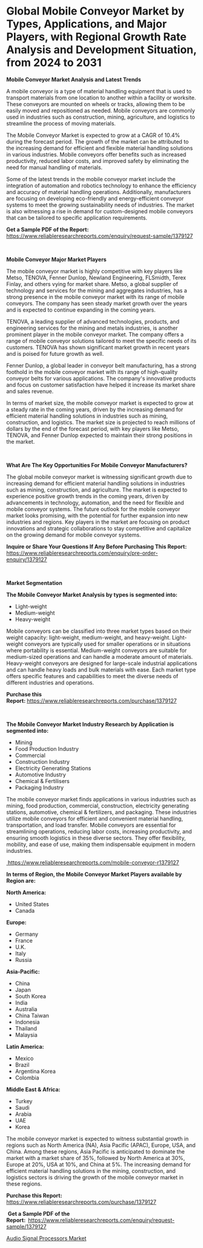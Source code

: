 <p><h1>Global Mobile Conveyor Market by Types, Applications, and Major Players, with Regional Growth Rate Analysis and Development Situation, from 2024 to 2031</h1></p><p><strong>Mobile Conveyor Market Analysis and Latest Trends</strong></p>
<p><p>A mobile conveyor is a type of material handling equipment that is used to transport materials from one location to another within a facility or worksite. These conveyors are mounted on wheels or tracks, allowing them to be easily moved and repositioned as needed. Mobile conveyors are commonly used in industries such as construction, mining, agriculture, and logistics to streamline the process of moving materials.</p><p>The Mobile Conveyor Market is expected to grow at a CAGR of 10.4% during the forecast period. The growth of the market can be attributed to the increasing demand for efficient and flexible material handling solutions in various industries. Mobile conveyors offer benefits such as increased productivity, reduced labor costs, and improved safety by eliminating the need for manual handling of materials.</p><p>Some of the latest trends in the mobile conveyor market include the integration of automation and robotics technology to enhance the efficiency and accuracy of material handling operations. Additionally, manufacturers are focusing on developing eco-friendly and energy-efficient conveyor systems to meet the growing sustainability needs of industries. The market is also witnessing a rise in demand for custom-designed mobile conveyors that can be tailored to specific application requirements.</p></p>
<p><strong>Get a Sample PDF of the Report:&nbsp;</strong> <a href="https://www.reliableresearchreports.com/enquiry/request-sample/1379127">https://www.reliableresearchreports.com/enquiry/request-sample/1379127</a></p>
<p>&nbsp;</p>
<p><strong>Mobile Conveyor Major Market Players</strong></p>
<p><p>The mobile conveyor market is highly competitive with key players like Metso, TENOVA, Fenner Dunlop, Newland Engineering, FLSmidth, Terex Finlay, and others vying for market share. Metso, a global supplier of technology and services for the mining and aggregates industries, has a strong presence in the mobile conveyor market with its range of mobile conveyors. The company has seen steady market growth over the years and is expected to continue expanding in the coming years.</p><p>TENOVA, a leading supplier of advanced technologies, products, and engineering services for the mining and metals industries, is another prominent player in the mobile conveyor market. The company offers a range of mobile conveyor solutions tailored to meet the specific needs of its customers. TENOVA has shown significant market growth in recent years and is poised for future growth as well.</p><p>Fenner Dunlop, a global leader in conveyor belt manufacturing, has a strong foothold in the mobile conveyor market with its range of high-quality conveyor belts for various applications. The company's innovative products and focus on customer satisfaction have helped it increase its market share and sales revenue.</p><p>In terms of market size, the mobile conveyor market is expected to grow at a steady rate in the coming years, driven by the increasing demand for efficient material handling solutions in industries such as mining, construction, and logistics. The market size is projected to reach millions of dollars by the end of the forecast period, with key players like Metso, TENOVA, and Fenner Dunlop expected to maintain their strong positions in the market.</p></p>
<p>&nbsp;</p>
<p><strong>What Are The Key Opportunities For Mobile Conveyor Manufacturers?</strong></p>
<p><p>The global mobile conveyor market is witnessing significant growth due to increasing demand for efficient material handling solutions in industries such as mining, construction, and agriculture. The market is expected to experience positive growth trends in the coming years, driven by advancements in technology, automation, and the need for flexible and mobile conveyor systems. The future outlook for the mobile conveyor market looks promising, with the potential for further expansion into new industries and regions. Key players in the market are focusing on product innovations and strategic collaborations to stay competitive and capitalize on the growing demand for mobile conveyor systems.</p></p>
<p><strong>Inquire or Share Your Questions If Any Before Purchasing This Report:</strong> <a href="https://www.reliableresearchreports.com/enquiry/pre-order-enquiry/1379127">https://www.reliableresearchreports.com/enquiry/pre-order-enquiry/1379127</a></p>
<p>&nbsp;</p>
<p><strong>Market Segmentation</strong></p>
<p><strong>The Mobile Conveyor Market Analysis by types is segmented into:</strong></p>
<p><ul><li>Light-weight</li><li>Medium-weight</li><li>Heavy-weight</li></ul></p>
<p><p>Mobile conveyors can be classified into three market types based on their weight capacity: light-weight, medium-weight, and heavy-weight. Light-weight conveyors are typically used for smaller operations or in situations where portability is essential. Medium-weight conveyors are suitable for medium-sized operations and can handle a moderate amount of materials. Heavy-weight conveyors are designed for large-scale industrial applications and can handle heavy loads and bulk materials with ease. Each market type offers specific features and capabilities to meet the diverse needs of different industries and operations.</p></p>
<p><strong>Purchase this Report:&nbsp;</strong><a href="https://www.reliableresearchreports.com/purchase/1379127">https://www.reliableresearchreports.com/purchase/1379127</a></p>
<p>&nbsp;</p>
<p><strong>The Mobile Conveyor Market Industry Research by Application is segmented into:</strong></p>
<p><ul><li>Mining</li><li>Food Production Industry</li><li>Commercial</li><li>Construction Industry</li><li>Electricity Generating Stations</li><li>Automotive Industry</li><li>Chemical & Fertilisers</li><li>Packaging Industry</li></ul></p>
<p><p>The mobile conveyor market finds applications in various industries such as mining, food production, commercial, construction, electricity generating stations, automotive, chemical & fertilizers, and packaging. These industries utilize mobile conveyors for efficient and convenient material handling, transportation, and load transfer. Mobile conveyors are essential for streamlining operations, reducing labor costs, increasing productivity, and ensuring smooth logistics in these diverse sectors. They offer flexibility, mobility, and ease of use, making them indispensable equipment in modern industries.</p></p>
<p><a href="https://www.reliableresearchreports.com/mobile-conveyor-r1379127">&nbsp;https://www.reliableresearchreports.com/mobile-conveyor-r1379127</a></p>
<p><strong>In terms of Region, the Mobile Conveyor Market Players available by Region are:</strong></p>
<p>
    <p> <strong> North America: </strong>
        <ul>
            <li>United States</li>
            <li>Canada</li>
        </ul>
        </p> 
    <p> <strong> Europe: </strong>
        <ul>
            <li>Germany</li>
            <li>France</li>
            <li>U.K.</li>
            <li>Italy</li>
            <li>Russia</li>
        </ul>
        </p> 
    <p> <strong> Asia-Pacific: </strong>
        <ul>
            <li>China</li>
            <li>Japan</li>
            <li>South Korea</li>
            <li>India</li>
            <li>Australia</li>
            <li>China Taiwan</li>
            <li>Indonesia</li>
            <li>Thailand</li>
            <li>Malaysia</li>
        </ul>
        </p> 
    <p> <strong> Latin America: </strong>
        <ul>
            <li>Mexico</li>
            <li>Brazil</li>
            <li>Argentina Korea</li>
            <li>Colombia</li>
        </ul>
        </p> 
    <p> <strong> Middle East & Africa: </strong>
        <ul>
            <li>Turkey</li>
            <li>Saudi</li>
            <li>Arabia</li>
            <li>UAE</li>
            <li>Korea</li>
        </ul>
    </p>
    </p>
<p><p>The mobile conveyor market is expected to witness substantial growth in regions such as North America (NA), Asia Pacific (APAC), Europe, USA, and China. Among these regions, Asia Pacific is anticipated to dominate the market with a market share of 35%, followed by North America at 30%, Europe at 20%, USA at 10%, and China at 5%. The increasing demand for efficient material handling solutions in the mining, construction, and logistics sectors is driving the growth of the mobile conveyor market in these regions.</p></p>
<p><strong>Purchase this Report: </strong><a href="https://www.reliableresearchreports.com/purchase/1379127">https://www.reliableresearchreports.com/purchase/1379127</a></p>
<p>&nbsp;<strong>Get a Sample PDF of the Report:&nbsp;&nbsp;</strong><a href="https://www.reliableresearchreports.com/enquiry/request-sample/1379127">https://www.reliableresearchreports.com/enquiry/request-sample/1379127</a></p>
<p><strong></strong></p>
<p><p><a href="https://github.com/JameTravis/Market-Research-Report-List-4/blob/main/audio-signal-processors-market.md">Audio Signal Processors Market</a></p></p>
